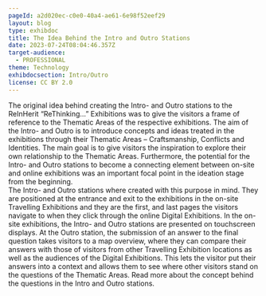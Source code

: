 ```yaml
---
pageId: a2d020ec-c0e0-40a4-ae61-6e98f52eef29
layout: blog
type: exhibdoc
title: The Idea Behind the Intro and Outro Stations
date: 2023-07-24T08:04:46.357Z
target-audience:
  - PROFESSIONAL
theme: Technology
exhibdocsection: Intro/Outro
license: CC BY 2.0
---
```

The original idea behind creating the Intro- and Outro stations to the ReInHerit “ReThinking…” Exhibitions was to give the visitors a frame of reference to the Thematic Areas of the respective exhibitions. The aim of the Intro- and Outro is to introduce concepts and ideas treated in the exhibitions through their Thematic Areas – Craftsmanship, Conflicts and Identities. The main goal is to give visitors the inspiration to explore their own relationship to the Thematic Areas. Furthermore, the potential for the Intro- and Outro stations to become a connecting element between on-site and online exhibitions was an important focal point in the ideation stage from the beginning.\
The Intro- and Outro stations where created with this purpose in mind. They are positioned at the entrance and exit to the exhibitions in the on-site Travelling Exhibitions and they are the first, and last pages the visitors navigate to when they click through the online Digital Exhibitions. In the on-site exhibitions, the Intro- and Outro stations are presented on touchscreen displays. At the Outro station, the submission of an answer to the final question takes visitors to a map overview, where they can compare their answers with those of visitors from other Travelling Exhibition locations as well as the audiences of the Digital Exhibitions. This lets the visitor put their answers into a context and allows them to see where other visitors stand on the questions of the Thematic Areas. Read more about the concept behind the questions in the Intro and Outro stations.